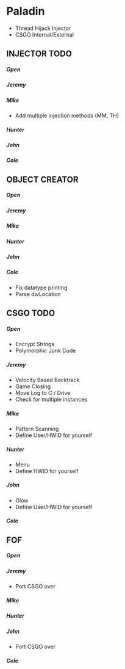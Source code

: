 # Paladin
- Thread Hijack Injector
- CSGO Internal/External

## INJECTOR TODO
##### Open
##### Jeremy
##### Mike
- Add multiple injection methods (MM, TH)
##### Hunter
##### John
##### Cole

## OBJECT CREATOR
##### Open
##### Jeremy
##### Mike
##### Hunter
##### John
##### Cole
- Fix datatype printing
- Parse dwLocation

## CSGO TODO
##### Open
- Encrypt Strings
- Polymorphic Junk Code
##### Jeremy
- Velocity Based Backtrack
- Game Closing
- Move Log to C:/ Drive
- Check for multiple instances
##### Mike
- Pattern Scanning
- Define User/HWID for yourself
##### Hunter
- Menu
- Define HWID for yourself
##### John
- Glow
- Define User/HWID for yourself
##### Cole

## FOF
##### Open
##### Jeremy
- Port CSGO over
##### Mike
##### Hunter
##### John
- Port CSGO over
##### Cole
